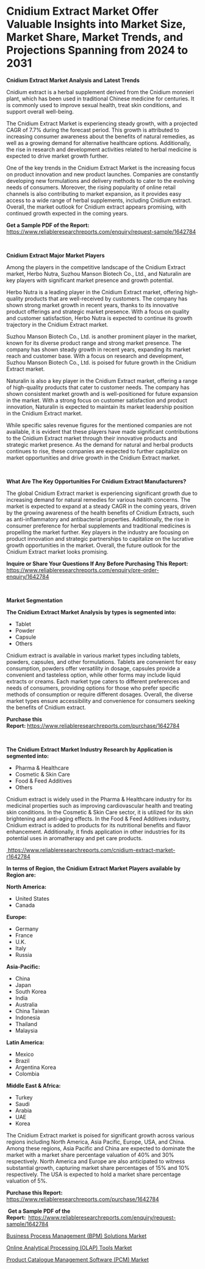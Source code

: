 <p><h1>Cnidium Extract Market Offer Valuable Insights into Market Size, Market Share, Market Trends, and Projections Spanning from 2024 to 2031</h1></p><p><strong>Cnidium Extract Market Analysis and Latest Trends</strong></p>
<p><p>Cnidium extract is a herbal supplement derived from the Cnidium monnieri plant, which has been used in traditional Chinese medicine for centuries. It is commonly used to improve sexual health, treat skin conditions, and support overall well-being.</p><p>The Cnidium Extract Market is experiencing steady growth, with a projected CAGR of 7.7% during the forecast period. This growth is attributed to increasing consumer awareness about the benefits of natural remedies, as well as a growing demand for alternative healthcare options. Additionally, the rise in research and development activities related to herbal medicine is expected to drive market growth further.</p><p>One of the key trends in the Cnidium Extract Market is the increasing focus on product innovation and new product launches. Companies are constantly developing new formulations and delivery methods to cater to the evolving needs of consumers. Moreover, the rising popularity of online retail channels is also contributing to market expansion, as it provides easy access to a wide range of herbal supplements, including Cnidium extract. Overall, the market outlook for Cnidium extract appears promising, with continued growth expected in the coming years.</p></p>
<p><strong>Get a Sample PDF of the Report:&nbsp;</strong> <a href="https://www.reliableresearchreports.com/enquiry/request-sample/1642784">https://www.reliableresearchreports.com/enquiry/request-sample/1642784</a></p>
<p>&nbsp;</p>
<p><strong>Cnidium Extract Major Market Players</strong></p>
<p><p>Among the players in the competitive landscape of the Cnidium Extract market, Herbo Nutra, Suzhou Manson Biotech Co., Ltd., and Naturalin are key players with significant market presence and growth potential.</p><p>Herbo Nutra is a leading player in the Cnidium Extract market, offering high-quality products that are well-received by customers. The company has shown strong market growth in recent years, thanks to its innovative product offerings and strategic market presence. With a focus on quality and customer satisfaction, Herbo Nutra is expected to continue its growth trajectory in the Cnidium Extract market.</p><p>Suzhou Manson Biotech Co., Ltd. is another prominent player in the market, known for its diverse product range and strong market presence. The company has shown steady growth in recent years, expanding its market reach and customer base. With a focus on research and development, Suzhou Manson Biotech Co., Ltd. is poised for future growth in the Cnidium Extract market.</p><p>Naturalin is also a key player in the Cnidium Extract market, offering a range of high-quality products that cater to customer needs. The company has shown consistent market growth and is well-positioned for future expansion in the market. With a strong focus on customer satisfaction and product innovation, Naturalin is expected to maintain its market leadership position in the Cnidium Extract market.</p><p>While specific sales revenue figures for the mentioned companies are not available, it is evident that these players have made significant contributions to the Cnidium Extract market through their innovative products and strategic market presence. As the demand for natural and herbal products continues to rise, these companies are expected to further capitalize on market opportunities and drive growth in the Cnidium Extract market.</p></p>
<p>&nbsp;</p>
<p><strong>What Are The Key Opportunities For Cnidium Extract Manufacturers?</strong></p>
<p><p>The global Cnidium Extract market is experiencing significant growth due to increasing demand for natural remedies for various health concerns. The market is expected to expand at a steady CAGR in the coming years, driven by the growing awareness of the health benefits of Cnidium Extracts, such as anti-inflammatory and antibacterial properties. Additionally, the rise in consumer preference for herbal supplements and traditional medicines is propelling the market further. Key players in the industry are focusing on product innovation and strategic partnerships to capitalize on the lucrative growth opportunities in the market. Overall, the future outlook for the Cnidium Extract market looks promising.</p></p>
<p><strong>Inquire or Share Your Questions If Any Before Purchasing This Report:</strong> <a href="https://www.reliableresearchreports.com/enquiry/pre-order-enquiry/1642784">https://www.reliableresearchreports.com/enquiry/pre-order-enquiry/1642784</a></p>
<p>&nbsp;</p>
<p><strong>Market Segmentation</strong></p>
<p><strong>The Cnidium Extract Market Analysis by types is segmented into:</strong></p>
<p><ul><li>Tablet</li><li>Powder</li><li>Capsule</li><li>Others</li></ul></p>
<p><p>Cnidium extract is available in various market types including tablets, powders, capsules, and other formulations. Tablets are convenient for easy consumption, powders offer versatility in dosage, capsules provide a convenient and tasteless option, while other forms may include liquid extracts or creams. Each market type caters to different preferences and needs of consumers, providing options for those who prefer specific methods of consumption or require different dosages. Overall, the diverse market types ensure accessibility and convenience for consumers seeking the benefits of Cnidium extract.</p></p>
<p><strong>Purchase this Report:&nbsp;</strong><a href="https://www.reliableresearchreports.com/purchase/1642784">https://www.reliableresearchreports.com/purchase/1642784</a></p>
<p>&nbsp;</p>
<p><strong>The Cnidium Extract Market Industry Research by Application is segmented into:</strong></p>
<p><ul><li>Pharma & Healthcare</li><li>Cosmetic & Skin Care</li><li>Food & Feed Additives</li><li>Others</li></ul></p>
<p><p>Cnidium extract is widely used in the Pharma & Healthcare industry for its medicinal properties such as improving cardiovascular health and treating skin conditions. In the Cosmetic & Skin Care sector, it is utilized for its skin brightening and anti-aging effects. In the Food & Feed Additives industry, Cnidium extract is added to products for its nutritional benefits and flavor enhancement. Additionally, it finds application in other industries for its potential uses in aromatherapy and pet care products.</p></p>
<p><a href="https://www.reliableresearchreports.com/cnidium-extract-market-r1642784">&nbsp;https://www.reliableresearchreports.com/cnidium-extract-market-r1642784</a></p>
<p><strong>In terms of Region, the Cnidium Extract Market Players available by Region are:</strong></p>
<p>
    <p> <strong> North America: </strong>
        <ul>
            <li>United States</li>
            <li>Canada</li>
        </ul>
        </p> 
    <p> <strong> Europe: </strong>
        <ul>
            <li>Germany</li>
            <li>France</li>
            <li>U.K.</li>
            <li>Italy</li>
            <li>Russia</li>
        </ul>
        </p> 
    <p> <strong> Asia-Pacific: </strong>
        <ul>
            <li>China</li>
            <li>Japan</li>
            <li>South Korea</li>
            <li>India</li>
            <li>Australia</li>
            <li>China Taiwan</li>
            <li>Indonesia</li>
            <li>Thailand</li>
            <li>Malaysia</li>
        </ul>
        </p> 
    <p> <strong> Latin America: </strong>
        <ul>
            <li>Mexico</li>
            <li>Brazil</li>
            <li>Argentina Korea</li>
            <li>Colombia</li>
        </ul>
        </p> 
    <p> <strong> Middle East & Africa: </strong>
        <ul>
            <li>Turkey</li>
            <li>Saudi</li>
            <li>Arabia</li>
            <li>UAE</li>
            <li>Korea</li>
        </ul>
    </p>
    </p>
<p><p>The Cnidium Extract market is poised for significant growth across various regions including North America, Asia Pacific, Europe, USA, and China. Among these regions, Asia Pacific and China are expected to dominate the market with a market share percentage valuation of 40% and 30% respectively. North America and Europe are also anticipated to witness substantial growth, capturing market share percentages of 15% and 10% respectively. The USA is expected to hold a market share percentage valuation of 5%.</p></p>
<p><strong>Purchase this Report: </strong><a href="https://www.reliableresearchreports.com/purchase/1642784">https://www.reliableresearchreports.com/purchase/1642784</a></p>
<p>&nbsp;<strong>Get a Sample PDF of the Report:&nbsp;&nbsp;</strong><a href="https://www.reliableresearchreports.com/enquiry/request-sample/1642784">https://www.reliableresearchreports.com/enquiry/request-sample/1642784</a></p>
<p><strong></strong></p>
<p><p><a href="https://github.com/MyrtisWest1/Market-Research-Report-List-2/blob/main/business-process-management-bpm-solutions-market.md">Business Process Management (BPM) Solutions Market</a></p><p><a href="https://github.com/Seman3302/Market-Research-Report-List-1/blob/main/online-analytical-processing-olap-tools-market.md">Online Analytical Processing (OLAP) Tools Market</a></p><p><a href="https://github.com/LaceyZemlak1/Market-Research-Report-List-1/blob/main/product-catalogue-management-software-pcm-market.md">Product Catalogue Management Software (PCM) Market</a></p></p>